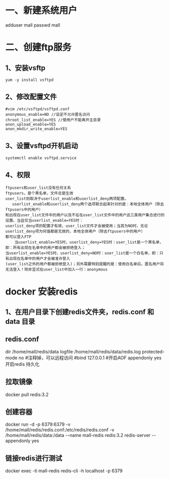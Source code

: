 # 一、新建系统用户<br>
   adduser mall
   passwd mall
# 二、创建ftp服务<br>
   ## 1、安装vsftp<br>
    yum -y install vsftpd
   ## 2、修改配置文件
    #vim /etc/vsftpd/vsftpd.conf
    anonymous_enable=NO //设定不允许匿名访问
    chroot_list_enable=YES //使用户不能离开主目录
    anon_upload_enable=YES
    anon_mkdir_write_enable=YES
  ## 3、设置vsftpd开机启动
    systemctl enable vsftpd.service
  ## 4、权限
    ftpusers和user_list没有任何关系
    ftpusers，是个黑名单，文件总是生效
    user_list则取决于userlist_enable和userlist_deny两项配置。
       userlist_enable和userlist_deny两个选项联合起来针对的是：本地全体用户（除去ftpusers中的用户）
    和出现在user_list文件中的用户以及不在在user_list文件中的用户这三类用户集合进行的设置。当且仅当userlist_enable=YES时：
    userlist_deny项的配置才有效，user_list文件才会被使用；当其为NO时，无论userlist_deny项为何值都是无效的，本地全体用户（除去ftpusers中的用户）         都可以登入FTP
        当userlist_enable=YES时，userlist_deny=YES时：user_list是一个黑名单，即：所有出现在名单中的用户都会被拒绝登入；
    当userlist_enable=YES时，userlist_deny=NO时：user_list是一个白名单，即：只有出现在名单中的用户才会被准许登入
    (user_list之外的用户都被拒绝登入)；另外需要特别提醒的是：使用白名单后，匿名用户将无法登入！除非显式在user_list中加入一行：anonymous
 # docker 安装redis
   ## 1、在用户目录下创建redis文件夹，redis.conf 和 data 目录
   ## redis.conf
   dir  /home/mall/redis/data
   logfile  /home/mall/redis/data/redis.log
   protected-mode no
   #注释掉，可以远程访问
   #bind 127.0.0.1
   #开启AOF
   appendonly yes
 开启redis 持久化
 ## 拉取镜像
 docker pull redis:3.2
 ## 创建容器
 docker run -d  -p 6379:6379  -v  /home/mall/redis/redis.conf:/etc/redis/redis.conf -v  /home/mall/redis/data:/data   --name mall-redis  redis:3.2 redis-server   --appendonly yes 
 ## 链接redis进行测试
 docker exec -ti mall-redis redis-cli -h localhost -p 6379 
